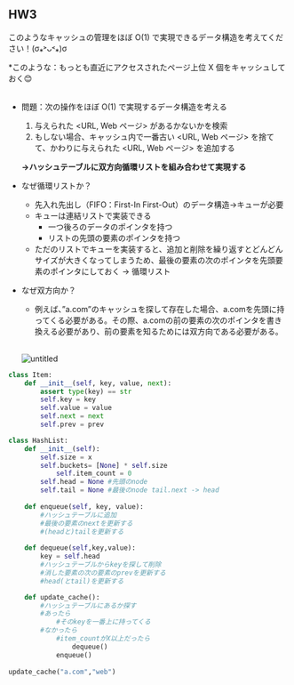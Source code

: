 ## HW3

このようなキャッシュの管理をほぼ O(1) で実現できるデータ構造を考えてください！(σ⁎˃ᴗ˂⁎)σ

*このような：もっとも直近にアクセスされたページ上位 X 個をキャッシュしておく😊  
<br>

- 問題：次の操作をほぼ O(1) で実現するデータ構造を考える
    1. 与えられた <URL, Web ページ> があるかないかを検索
    2. もしない場合、キャッシュ内で一番古い <URL, Web ページ> を捨てて、かわりに与えられた <URL, Web ページ> を追加する
    
    **→ハッシュテーブルに双方向循環リストを組み合わせて実現する**
    
- なぜ循環リストか？
    - 先入れ先出し（FIFO：First-In First-Out）のデータ構造→キューが必要
    - キューは連結リストで実装できる
        - 一つ後ろのデータのポインタを持つ
        - リストの先頭の要素のポインタを持つ
    - ただのリストでキューを実装すると、追加と削除を繰り返すとどんどんサイズが大きくなってしまうため、最後の要素の次のポインタを先頭要素のポインタにしておく → 循環リスト
- なぜ双方向か？
    - 例えば、”a.com”のキャッシュを探して存在した場合、a.comを先頭に持ってくる必要がある。その際、a.comの前の要素の次のポインタを書き換える必要があり、前の要素を知るためには双方向である必要がある。  
	<br>
    
    ![untitled](https://media.geeksforgeeks.org/wp-content/uploads/20220830114920/doubly-660x177.jpg)
    

```python
class Item:
    def __init__(self, key, value, next):
        assert type(key) == str
        self.key = key
        self.value = value
        self.next = next
		self.prev = prev

class HashList:
	def __init__(self):
	    self.size = x
	    self.buckets= [None] * self.size
			self.item_count = 0
	    self.head = None #先頭のnode
	    self.tail = None #最後のnode tail.next -> head
	
	def enqueue(self, key, value):
		#ハッシュテーブルに追加
		#最後の要素のnextを更新する
		#(headと)tailを更新する
	
	def dequeue(self,key,value):
		key = self.head
		#ハッシュテーブルからkeyを探して削除
		#消した要素の次の要素のprevを更新する
		#head(とtail)を更新する

	def update_cache():
		#ハッシュテーブルにあるか探す
		#あったら
			#そのkeyを一番上に持ってくる
		#なかったら
			#item_countがX以上だったら
				dequeue()
			enqueue()
	
update_cache("a.com","web")
```
